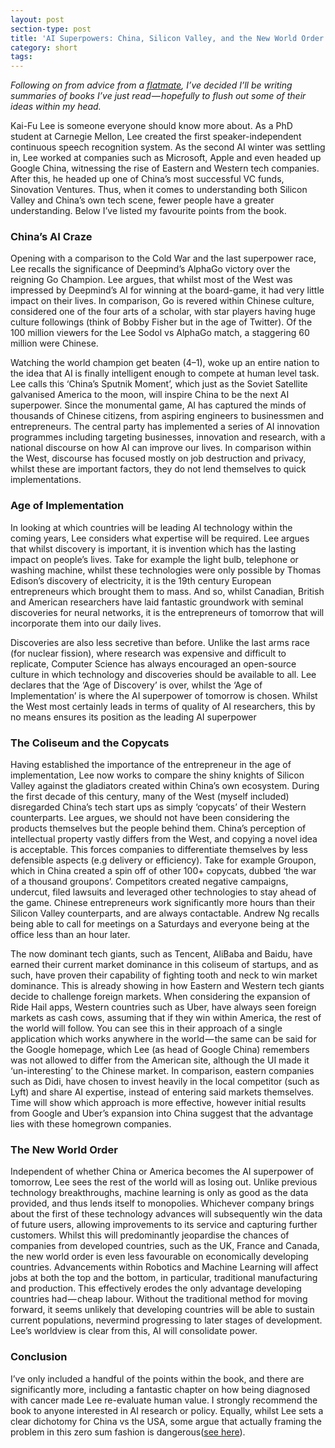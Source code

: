 ```yaml
---
layout: post
section-type: post
title: 'AI Superpowers: China, Silicon Valley, and the New World Order'
category: short
tags:
---
```


*Following on from advice from a [flatmate](http://thinkingcomplete.blogspot.com/), I’ve decided I’ll be writing summaries of books I’ve just read — hopefully to flush out some of their ideas within my head.*

Kai-Fu Lee is someone everyone should know more about. As a PhD student at Carnegie Mellon, Lee created the first speaker-independent continuous speech recognition system. As the second AI winter was settling in, Lee worked at companies such as Microsoft, Apple and even headed up Google China, witnessing the rise of Eastern and Western tech companies. After this, he headed up one of China’s most successful VC funds, Sinovation Ventures. Thus, when it comes to understanding both Silicon Valley and China’s own tech scene, fewer people have a greater understanding. Below I’ve listed my favourite points from the book.

### China’s AI Craze
Opening with a comparison to the Cold War and the last superpower race, Lee recalls the significance of Deepmind’s AlphaGo victory over the reigning Go Champion. Lee argues, that whilst most of the West was impressed by Deepmind’s AI for winning at the board-game, it had very little impact on their lives. In comparison, Go is revered within Chinese culture, considered one of the four arts of a scholar, with star players having huge culture followings (think of Bobby Fisher but in the age of Twitter). Of the 100 million viewers for the Lee Sodol vs AlphaGo match, a staggering 60 million were Chinese.

Watching the world champion get beaten (4–1), woke up an entire nation to the idea that AI is finally intelligent enough to compete at human level task. Lee calls this ‘China’s Sputnik Moment’, which just as the Soviet Satellite galvanised America to the moon, will inspire China to be the next AI superpower. Since the monumental game, AI has captured the minds of thousands of Chinese citizens, from aspiring engineers to businessmen and entrepreneurs. The central party has implemented a series of AI innovation programmes including targeting businesses, innovation and research, with a national discourse on how AI can improve our lives. In comparison within the West, discourse has focused mostly on job destruction and privacy, whilst these are important factors, they do not lend themselves to quick implementations.

### Age of Implementation
In looking at which countries will be leading AI technology within the coming years, Lee considers what expertise will be required. Lee argues that whilst discovery is important, it is invention which has the lasting impact on people’s lives. Take for example the light bulb, telephone or washing machine, whilst these technologies were only possible by Thomas Edison’s discovery of electricity, it is the 19th century European entrepreneurs which brought them to mass. And so, whilst Canadian, British and American researchers have laid fantastic groundwork with seminal discoveries for neural networks, it is the entrepreneurs of tomorrow that will incorporate them into our daily lives.

Discoveries are also less secretive than before. Unlike the last arms race (for nuclear fission), where research was expensive and difficult to replicate, Computer Science has always encouraged an open-source culture in which technology and discoveries should be available to all. Lee declares that the ‘Age of Discovery’ is over, whilst the ‘Age of Implementation’ is where the AI superpower of tomorrow is chosen. Whilst the West most certainly leads in terms of quality of AI researchers, this by no means ensures its position as the leading AI superpower

### The Coliseum and the Copycats
Having established the importance of the entrepreneur in the age of implementation, Lee now works to compare the shiny knights of Silicon Valley against the gladiators created within China’s own ecosystem. During the first decade of this century, many of the West (myself included) disregarded China’s tech start ups as simply ‘copycats’ of their Western counterparts. Lee argues, we should not have been considering the products themselves but the people behind them. China’s perception of intellectual property vastly differs from the West, and copying a novel idea is acceptable. This forces companies to differentiate themselves by less defensible aspects (e.g delivery or efficiency). Take for example Groupon, which in China created a spin off of other 100+ copycats, dubbed ‘the war of a thousand groupons’. Competitors created negative campaigns, undercut, filed lawsuits and leveraged other technologies to stay ahead of the game. Chinese entrepreneurs work significantly more hours than their Silicon Valley counterparts, and are always contactable. Andrew Ng recalls being able to call for meetings on a Saturdays and everyone being at the office less than an hour later.

The now dominant tech giants, such as Tencent, AliBaba and Baidu, have earned their current market dominance in this coliseum of startups, and as such, have proven their capability of fighting tooth and neck to win market dominance. This is already showing in how Eastern and Western tech giants decide to challenge foreign markets. When considering the expansion of Ride Hail apps, Western countries such as Uber, have always seen foreign markets as cash cows, assuming that if they win within America, the rest of the world will follow. You can see this in their approach of a single application which works anywhere in the world — the same can be said for the Google homepage, which Lee (as head of Google China) remembers was not allowed to differ from the American site, although the UI made it ‘un-interesting’ to the Chinese market. In comparison, eastern companies such as Didi, have chosen to invest heavily in the local competitor (such as Lyft) and share AI expertise, instead of entering said markets themselves. Time will show which approach is more effective, however initial results from Google and Uber’s expansion into China suggest that the advantage lies with these homegrown companies.

### The New World Order
Independent of whether China or America becomes the AI superpower of tomorrow, Lee sees the rest of the world will as losing out. Unlike previous technology breakthroughs, machine learning is only as good as the data provided, and thus lends itself to monopolies. Whichever company brings about the first of these technology advances will subsequently win the data of future users, allowing improvements to its service and capturing further customers. Whilst this will predominantly jeopardise the chances of companies from developed countries, such as the UK, France and Canada, the new world order is even less favourable on economically developing countries. Advancements within Robotics and Machine Learning will affect jobs at both the top and the bottom, in particular, traditional manufacturing and production. This effectively erodes the only advantage developing countries had — cheap labour. Without the traditional method for moving forward, it seems unlikely that developing countries will be able to sustain current populations, nevermind progressing to later stages of development. Lee’s worldview is clear from this, AI will consolidate power.

### Conclusion
I’ve only included a handful of the points within the book, and there are significantly more, including a fantastic chapter on how being diagnosed with cancer made Lee re-evaluate human value. I strongly recommend the book to anyone interested in AI research or policy. Equally, whilst Lee sets a clear dichotomy for China vs the USA, some argue that actually framing the problem in this zero sum fashion is dangerous([see here](https://www.foreignaffairs.com/reviews/review-essay/2018-11-16/beyond-ai-arms-race)).
